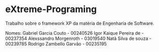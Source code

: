 # eXtreme-Programing
Trabalho sobre o framework XP da matéria de Engenharia de Software.

Nomes:  Gabriel Garcia Couto - 00240526
        Igor Kaique Pereira de  -  00237354
        Alexssandro Morgenroth - 03019540 
        Natã Silva de souza - 00239785 
        Rodrigo Zambello Garvão - 00235195
